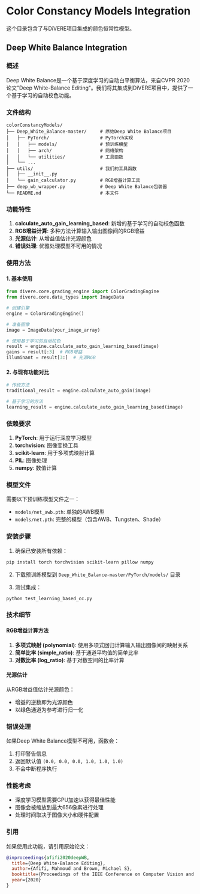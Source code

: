 # Color Constancy Models Integration

这个目录包含了与DiVERE项目集成的颜色恒常性模型。

## Deep White Balance Integration

### 概述

Deep White Balance是一个基于深度学习的自动白平衡算法，来自CVPR 2020论文"Deep White-Balance Editing"。我们将其集成到DiVERE项目中，提供了一个基于学习的自动校色功能。

### 文件结构

```
colorConstancyModels/
├── Deep_White_Balance-master/     # 原始Deep White Balance项目
│   ├── PyTorch/                   # PyTorch实现
│   │   ├── models/                # 预训练模型
│   │   ├── arch/                  # 网络架构
│   │   └── utilities/             # 工具函数
│   └── ...
├── utils/                         # 我们的工具函数
│   ├── __init__.py
│   └── gain_calculator.py         # RGB增益计算工具
├── deep_wb_wrapper.py             # Deep White Balance包装器
└── README.md                      # 本文件
```

### 功能特性

1. **calculate_auto_gain_learning_based**: 新增的基于学习的自动校色函数
2. **RGB增益计算**: 多种方法计算输入输出图像间的RGB增益
3. **光源估计**: 从增益值估计光源颜色
4. **错误处理**: 优雅处理模型不可用的情况

### 使用方法

#### 1. 基本使用

```python
from divere.core.grading_engine import ColorGradingEngine
from divere.core.data_types import ImageData

# 创建引擎
engine = ColorGradingEngine()

# 准备图像
image = ImageData(your_image_array)

# 使用基于学习的自动校色
result = engine.calculate_auto_gain_learning_based(image)
gains = result[:3]  # RGB增益
illuminant = result[3:]  # 光源RGB
```

#### 2. 与现有功能对比

```python
# 传统方法
traditional_result = engine.calculate_auto_gain(image)

# 基于学习的方法
learning_result = engine.calculate_auto_gain_learning_based(image)
```

### 依赖要求

1. **PyTorch**: 用于运行深度学习模型
2. **torchvision**: 图像变换工具
3. **scikit-learn**: 用于多项式映射计算
4. **PIL**: 图像处理
5. **numpy**: 数值计算

### 模型文件

需要以下预训练模型文件之一：

- `models/net_awb.pth`: 单独的AWB模型
- `models/net.pth`: 完整的模型（包含AWB、Tungsten、Shade）

### 安装步骤

1. 确保已安装所有依赖：
```bash
pip install torch torchvision scikit-learn pillow numpy
```

2. 下载预训练模型到 `Deep_White_Balance-master/PyTorch/models/` 目录

3. 测试集成：
```bash
python test_learning_based_cc.py
```

### 技术细节

#### RGB增益计算方法

1. **多项式映射 (polynomial)**: 使用多项式回归计算输入输出图像间的映射关系
2. **简单比率 (simple_ratio)**: 基于通道平均值的简单比率
3. **对数比率 (log_ratio)**: 基于对数空间的比率计算

#### 光源估计

从RGB增益值估计光源颜色：
- 增益的逆数即为光源颜色
- 以绿色通道为参考进行归一化

### 错误处理

如果Deep White Balance模型不可用，函数会：
1. 打印警告信息
2. 返回默认值 `(0.0, 0.0, 0.0, 1.0, 1.0, 1.0)`
3. 不会中断程序执行

### 性能考虑

- 深度学习模型需要GPU加速以获得最佳性能
- 图像会被缩放到最大656像素进行处理
- 处理时间取决于图像大小和硬件配置

### 引用

如果使用此功能，请引用原始论文：

```bibtex
@inproceedings{afifi2020deepWB,
  title={Deep White-Balance Editing},
  author={Afifi, Mahmoud and Brown, Michael S},
  booktitle={Proceedings of the IEEE Conference on Computer Vision and Pattern Recognition},
  year={2020}
}
``` 